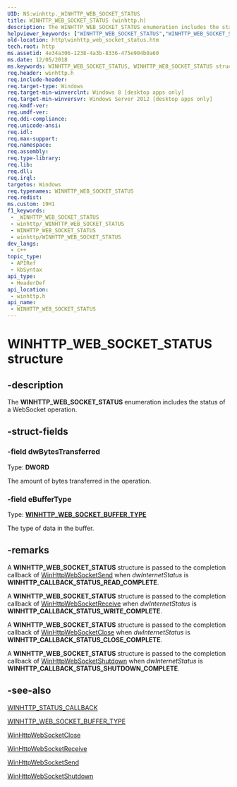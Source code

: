 ```yaml
---
UID: NS:winhttp._WINHTTP_WEB_SOCKET_STATUS
title: WINHTTP_WEB_SOCKET_STATUS (winhttp.h)
description: The WINHTTP_WEB_SOCKET_STATUS enumeration includes the status of a WebSocket operation.
helpviewer_keywords: ["WINHTTP_WEB_SOCKET_STATUS","WINHTTP_WEB_SOCKET_STATUS structure [HTTP]","http.winhttp_web_socket_status","winhttp/WINHTTP_WEB_SOCKET_STATUS"]
old-location: http\winhttp_web_socket_status.htm
tech.root: http
ms.assetid: 4e34a306-1238-4a3b-8336-475e904b0a60
ms.date: 12/05/2018
ms.keywords: WINHTTP_WEB_SOCKET_STATUS, WINHTTP_WEB_SOCKET_STATUS structure [HTTP], http.winhttp_web_socket_status, winhttp/WINHTTP_WEB_SOCKET_STATUS
req.header: winhttp.h
req.include-header: 
req.target-type: Windows
req.target-min-winverclnt: Windows 8 [desktop apps only]
req.target-min-winversvr: Windows Server 2012 [desktop apps only]
req.kmdf-ver: 
req.umdf-ver: 
req.ddi-compliance: 
req.unicode-ansi: 
req.idl: 
req.max-support: 
req.namespace: 
req.assembly: 
req.type-library: 
req.lib: 
req.dll: 
req.irql: 
targetos: Windows
req.typenames: WINHTTP_WEB_SOCKET_STATUS
req.redist: 
ms.custom: 19H1
f1_keywords:
 - _WINHTTP_WEB_SOCKET_STATUS
 - winhttp/_WINHTTP_WEB_SOCKET_STATUS
 - WINHTTP_WEB_SOCKET_STATUS
 - winhttp/WINHTTP_WEB_SOCKET_STATUS
dev_langs:
 - c++
topic_type:
 - APIRef
 - kbSyntax
api_type:
 - HeaderDef
api_location:
 - winhttp.h
api_name:
 - WINHTTP_WEB_SOCKET_STATUS
---
```


# WINHTTP_WEB_SOCKET_STATUS structure


## -description

The <b>WINHTTP_WEB_SOCKET_STATUS</b> enumeration includes the status of a WebSocket operation.

## -struct-fields

### -field dwBytesTransferred

Type: <b>DWORD</b>

The amount of bytes transferred in the operation.

### -field eBufferType

Type: <b><a href="https://docs.microsoft.com/windows/desktop/api/winhttp/ne-winhttp-winhttp_web_socket_buffer_type">WINHTTP_WEB_SOCKET_BUFFER_TYPE</a></b>

The type of data in the buffer.

## -remarks

A <b>WINHTTP_WEB_SOCKET_STATUS</b> structure is passed to the completion callback of <a href="https://docs.microsoft.com/windows/desktop/api/winhttp/nf-winhttp-winhttpwebsocketsend">WinHttpWebSocketSend</a> when <i>dwInternetStatus</i>  is <b>WINHTTP_CALLBACK_STATUS_READ_COMPLETE</b>.

A <b>WINHTTP_WEB_SOCKET_STATUS</b> structure is passed to the completion callback of <a href="https://docs.microsoft.com/windows/desktop/api/winhttp/nf-winhttp-winhttpwebsocketreceive">WinHttpWebSocketReceive</a> when <i>dwInternetStatus</i>  is <b>WINHTTP_CALLBACK_STATUS_WRITE_COMPLETE</b>.

A <b>WINHTTP_WEB_SOCKET_STATUS</b> structure is passed to the completion callback of <a href="https://docs.microsoft.com/windows/desktop/api/winhttp/nf-winhttp-winhttpwebsocketclose">WinHttpWebSocketClose</a> when <i>dwInternetStatus</i>  is <b>WINHTTP_CALLBACK_STATUS_CLOSE_COMPLETE</b>.

A <b>WINHTTP_WEB_SOCKET_STATUS</b> structure is passed to the completion callback of <a href="https://docs.microsoft.com/windows/desktop/api/winhttp/nf-winhttp-winhttpwebsocketshutdown">WinHttpWebSocketShutdown</a> when <i>dwInternetStatus</i>  is <b>WINHTTP_CALLBACK_STATUS_SHUTDOWN_COMPLETE</b>.

## -see-also

<a href="https://docs.microsoft.com/windows/desktop/api/winhttp/nc-winhttp-winhttp_status_callback">WINHTTP_STATUS_CALLBACK</a>



<a href="https://docs.microsoft.com/windows/desktop/api/winhttp/ne-winhttp-winhttp_web_socket_buffer_type">WINHTTP_WEB_SOCKET_BUFFER_TYPE</a>



<a href="https://docs.microsoft.com/windows/desktop/api/winhttp/nf-winhttp-winhttpwebsocketclose">WinHttpWebSocketClose</a>



<a href="https://docs.microsoft.com/windows/desktop/api/winhttp/nf-winhttp-winhttpwebsocketreceive">WinHttpWebSocketReceive</a>



<a href="https://docs.microsoft.com/windows/desktop/api/winhttp/nf-winhttp-winhttpwebsocketsend">WinHttpWebSocketSend</a>



<a href="https://docs.microsoft.com/windows/desktop/api/winhttp/nf-winhttp-winhttpwebsocketshutdown">WinHttpWebSocketShutdown</a>

